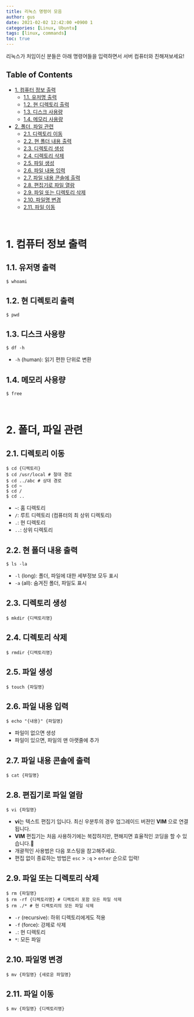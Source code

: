 ```yaml
---
title: 리눅스 명령어 모음
author: gus
date: 2021-02-02 12:42:00 +0900 1
categories: [Linux, Ubuntu]
tags: [linux, commands]
toc: true
---
```


리눅스가 처임이신 분들은 아래 명령어들을 입력하면서 서버 컴퓨터와 친해져보세요!

<h2>Table of Contents</h2>

- [1. 컴퓨터 정보 출력](#1-컴퓨터-정보-출력)
  - [1.1. 유저명 출력](#11-유저명-출력)
  - [1.2. 현 디렉토리 출력](#12-현-디렉토리-출력)
  - [1.3. 디스크 사용량](#13-디스크-사용량)
  - [1.4. 메모리 사용량](#14-메모리-사용량)
- [2. 폴더, 파일 관련](#2-폴더-파일-관련)
  - [2.1. 디렉토리 이동](#21-디렉토리-이동)
  - [2.2. 현 폴더 내용 출력](#22-현-폴더-내용-출력)
  - [2.3. 디렉토리 생성](#23-디렉토리-생성)
  - [2.4. 디렉토리 삭제](#24-디렉토리-삭제)
  - [2.5. 파일 생성](#25-파일-생성)
  - [2.6. 파일 내용 입력](#26-파일-내용-입력)
  - [2.7. 파일 내용 콘솔에 출력](#27-파일-내용-콘솔에-출력)
  - [2.8. 편집기로 파일 열람](#28-편집기로-파일-열람)
  - [2.9. 파일 또는 디렉토리 삭제](#29-파일-또는-디렉토리-삭제)
  - [2.10. 파일명 변경](#210-파일명-변경)
  - [2.11. 파일 이동](#211-파일-이동)

<br> 

# 1. 컴퓨터 정보 출력

## 1.1. 유저명 출력
```console
$ whoami
```

## 1.2. 현 디렉토리 출력
```console
$ pwd
```

## 1.3. 디스크 사용량
```console
$ df -h
```
- ``-h`` (human): 읽기 편한 단위로 변환

## 1.4. 메모리 사용량
```console
$ free
```

<br>

# 2. 폴더, 파일 관련

## 2.1. 디렉토리 이동
```console
$ cd {디렉토리}
$ cd /usr/local # 절대 경로
$ cd ../abc # 상대 경로
$ cd ~
$ cd /
$ cd ..
```
- ``~``: 홈 디렉토리
- ``/``: 루트 디렉토리 (컴퓨터의 최 상위 디렉토리)
- ``.``: 현 디렉토리
- ``..``: 상위 디렉토리

## 2.2. 현 폴더 내용 출력
```console
$ ls -la
```
- ``-l`` (long): 폴더, 파일에 대한 세부정보 모두 표시
- ``-a`` (all): 숨겨진 폴더, 파일도 표시

## 2.3. 디렉토리 생성
```console
$ mkdir {디렉토리명}
```

## 2.4. 디렉토리 삭제
```console
$ rmdir {디렉토리명}
```

## 2.5. 파일 생성
```console
$ touch {파일명}
```

## 2.6. 파일 내용 입력
```console
$ echo "{내용}" {파일명}
```
- 파일이 없으면 생성
- 파일이 있으면, 파일의 맨 아랫줄에 추가

## 2.7. 파일 내용 콘솔에 출력
```console
$ cat {파일명}
```

## 2.8. 편집기로 파일 열람
```console
$ vi {파일명}
```
- **vi**는 텍스트 편집기 입니다. 최신 우분투의 경우 업그레이드 버젼인 **VIM** 으로 연결됩니다.
- **VIM** 편집기는 처음 사용하기에는 복잡하지만, 편해지면 효율적인 코딩을 할 수 있습니다.🤔
- 개괄적인 사용법은 다음 포스팅을 참고해주세요.
- 편집 없이 종료하는 방법은 ``esc`` > ``:q`` > ``enter`` 순으로 입력!

## 2.9. 파일 또는 디렉토리 삭제
```console
$ rm {파일명}
$ rm -rf {디렉토리명} # 디렉토리 포함 모든 파일 삭제
$ rm ./* # 현 디렉토리의 모든 파일 삭제
```
- ``-r`` (recursive): 하위 디렉토리에게도 적용
- ``-f`` (force): 강제로 삭제
- ``.``: 현 디렉토리
- ``*``: 모든 파일

## 2.10. 파일명 변경
```console
$ mv {파일명} {새로운 파일명}
```

## 2.11. 파일 이동
```console
$ mv {파일명} {디렉토리명}
```
